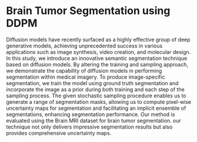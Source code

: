 # Brain Tumor Segmentation using DDPM

Diffusion models have recently surfaced as a highly effective group of deep generative models, achieving unprecedented success in various applications such as image synthesis, video creation, and molecular design. In this study, we introduce an innovative semantic segmentation technique based on diffusion models. By altering the training and sampling approach, we demonstrate the capability of diffusion models in performing segmentation within medical imagery. To produce image-specific segmentation, we train the model using ground truth segmentation and incorporate the image as a prior during both training and each step of the sampling process. The given stochastic sampling procedure enables us to generate a range of segmentation masks, allowing us to compute pixel-wise uncertainty maps for segmentation and facilitating an implicit ensemble of segmentations, enhancing segmentation performance. Our method is evaluated using the Brain MRI dataset for brain tumor segmentation. our technique not only delivers impressive segmentation results but also provides comprehensive uncertainty maps.
